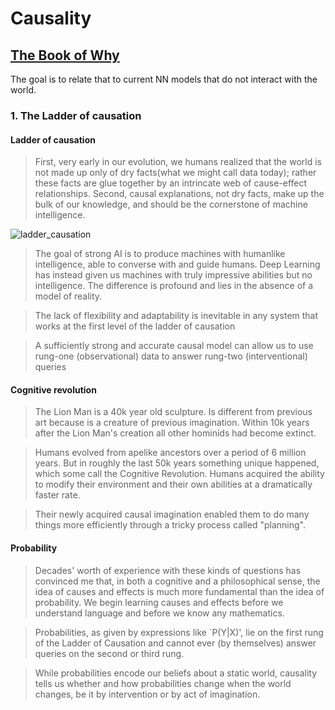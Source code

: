 # Causality

## [The Book of Why](https://www.amazon.com/Book-Why-Science-Cause-Effect/dp/046509760X)

The goal is to relate that to current NN models that do not interact with the world.

### 1. The Ladder of causation

#### Ladder of causation

>First, very early in our evolution, we humans realized that the world is not made up only of dry facts(what we might call data today); rather these facts are glue together by an intrincate web of cause-effect relationships. 
>Second, causal explanations, not dry facts, make up the bulk of our knowledge, and should be the cornerstone of machine intelligence.

![ladder_causation](https://hpccsystems.com/wp-content/uploads/2022/09/Ladder-1.png)

> The goal of strong AI is to produce machines with humanlike intelligence, able to converse with and guide humans. Deep Learning has instead given us machines with truly impressive abilities but no intelligence. The difference is profound and lies in the absence of a model of reality.

> The lack of flexibility and adaptability is inevitable in any system that works at the first level of the ladder of causation

> A sufficiently strong and accurate causal model can allow us to use rung-one (observational) data to answer rung-two (interventional) queries

#### Cognitive revolution

> The Lion Man is a 40k year old sculpture. Is different from previous art because is a creature of previous imagination. Within 10k years after the Lion Man's creation all other hominids had become extinct.

> Humans evolved from apelike ancestors over a period of 6 million years. But in roughly the last 50k years something unique happened, which some call the Cognitive Revolution. Humans acquired the ability to modify their environment and their own abilities at a dramatically faster rate.

> Their newly acquired causal imagination enabled them to do many things more efficiently through a tricky process called "planning".

#### Probability

> Decades' worth of experience with these kinds of questions has convinced me that, in both a cognitive and a philosophical sense, the idea of causes and effects is much more fundamental than the idea of probability. We begin learning causes and effects before we understand language and before we know any mathematics.

> Probabilities, as given by expressions like `P(Y|X)', lie on the first rung of the Ladder of Causation and cannot ever (by themselves) answer queries on the second or third rung. 

> While probabilities encode our beliefs about a static world, causality tells us whether and how probabilities change when the world changes, be it by intervention or by act of imagination.

